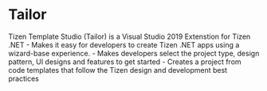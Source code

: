 # Tailor
Tizen Template Studio (Tailor) is a Visual Studio 2019 Extenstion for Tizen .NET - Makes it easy for developers to create Tizen .NET apps using a wizard-base experience. - Makes developers select the project type, design pattern, UI designs and features to get started - Creates a project from code templates that follow the Tizen design and development best practices 
